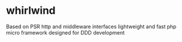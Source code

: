 # whirlwind

Based on PSR http and middleware interfaces lightweight and fast php micro framework designed for DDD development